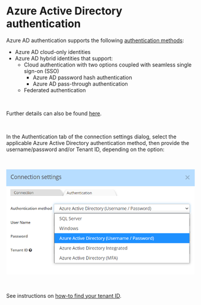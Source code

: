 # Azure Active Directory authentication

Azure AD authentication supports the following [authentication methods](<https://docs.microsoft.com/en-us/azure/azure-sql/database/authentication-aad-configure> "target=\"\_blank\""):

* Azure AD cloud-only identities
* Azure AD hybrid identities that support:
  * Cloud authentication with two options coupled with seamless single sign-on (SSO)
    * Azure AD password hash authentication
    * Azure AD pass-through authentication
  * Federated authentication

&nbsp;

Further details can also be found [here](<https://docs.microsoft.com/en-us/azure/azure-sql/database/authentication-mfa-ssms-overview> "target=\"\_blank\"").

&nbsp;

In the Authentication tab of the connection settings dialog, select the applicable Azure Active Directory authentication method, then provide the username/password and/or Tenant ID, depending on the option:

&nbsp;

![Image](<lib/SQL%20Server%20-%20Azure%20AD%20authentication.png>)

&nbsp;

See instructions on [how-to find your tenant ID](<https://docs.microsoft.com/en-us/azure/active-directory/fundamentals/active-directory-how-to-find-tenant> "target=\"\_blank\"").

